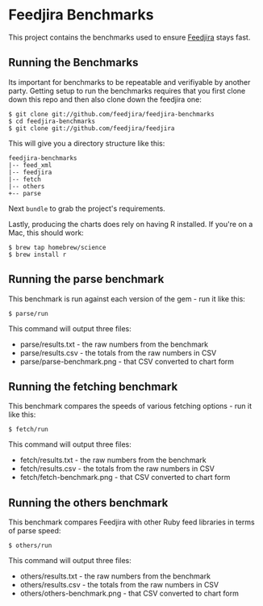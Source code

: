 # Feedjira Benchmarks

This project contains the benchmarks used to ensure [Feedjira][f] stays fast.

[f]: https://github.com/feedjira/feedjira

## Running the Benchmarks

Its important for benchmarks to be repeatable and verifiyable by another party.
Getting setup to run the benchmarks requires that you first clone down this repo
and then also clone down the feedjira one:

```
$ git clone git://github.com/feedjira/feedjira-benchmarks
$ cd feedjira-benchmarks
$ git clone git://github.com/feedjira/feedjira
```

This will give you a directory structure like this:

```
feedjira-benchmarks
|-- feed_xml
|-- feedjira
|-- fetch
|-- others
+-- parse
```

Next `bundle` to grab the project's requirements.

Lastly, producing the charts does rely on having R installed. If you're on a
Mac, this should work:

```
$ brew tap homebrew/science
$ brew install r
```

## Running the parse benchmark

This benchmark is run against each version of the gem - run it like this:

```
$ parse/run
```

This command will output three files:

* parse/results.txt - the raw numbers from the benchmark
* parse/results.csv - the totals from the raw numbers in CSV
* parse/parse-benchmark.png - that CSV converted to chart form

## Running the fetching benchmark

This benchmark compares the speeds of various fetching options - run it like
this:

```
$ fetch/run
```

This command will output three files:

* fetch/results.txt - the raw numbers from the benchmark
* fetch/results.csv - the totals from the raw numbers in CSV
* fetch/fetch-benchmark.png - that CSV converted to chart form

## Running the others benchmark

This benchmark compares Feedjira with other Ruby feed libraries in terms of
parse speed:

```
$ others/run
```

This command will output three files:

* others/results.txt - the raw numbers from the benchmark
* others/results.csv - the totals from the raw numbers in CSV
* others/others-benchmark.png - that CSV converted to chart form
